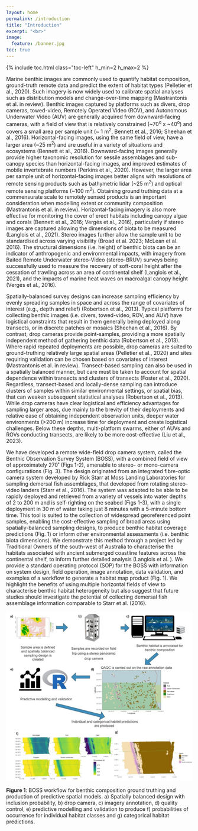 ```yaml
---
layout: home
permalink: /introduction
title: "Introduction"
excerpt: "<br>"
image:
  feature: /banner.jpg
toc: true
---
```

{% include toc.html class="toc-left" h_min=2 h_max=2 %}

Marine benthic images are commonly used to quantify habitat composition, ground-truth remote data and predict the extent of habitat types (Pelletier et al., 2020). Such imagery is now widely used to calibrate spatial analyses such as distribution models and change-over-time mapping (Mastrantonis et al. in review). Benthic images captured by platforms such as divers, drop cameras, towed-video, Remotely Operated Video (ROV), and Autonomous Underwater Video (AUV) are generally acquired from downward-facing cameras, with a field of view that is relatively constrained (~70<sup>o</sup> x ~40<sup>o</sup>) and covers a small area per sample unit (~ 1 m<sup>2</sup>, Bennett et al., 2016; Sheehan et al., 2016). Horizontal-facing images, using the same field of view, have a larger area (~25 m<sup>2</sup>) and are useful in a variety of situations and ecosystems (Bennett et al., 2016). Downward-facing images generally provide higher taxonomic resolution for sessile assemblages and sub-canopy species than horizontal-facing images, and improved estimates of mobile invertebrate numbers (Perkins et al., 2020). However, the larger area per sample unit of horizontal-facing images better aligns with resolutions of remote sensing products such as bathymetric lidar (~25 m<sup>2</sup>) and optical remote sensing platforms (~100 m<sup>2</sup>). Obtaining ground truthing data at a commensurate scale to remotely sensed products is an important consideration when modelling extent or community composition (Mastrantonis et al. in review). Horizontal-facing imagery is also more effective for monitoring the cover of erect habitats including canopy algae and corals (Bennett et al., 2016; Vergés et al., 2016), particularly if stereo images are captured allowing the dimensions of biota to be measured (Langlois et al., 2021). Stereo images further allow the sample unit to be standardised across varying visibility (Broad et al. 2023; McLean et al. 2016). The structural dimensions (i.e. height) of benthic biota can be an indicator of anthropogenic and environmental impacts, with imagery from Baited Remote Underwater stereo-Video (stereo-BRUV) surveys being successfully used to measure the recovery of soft-coral height after the cessation of trawling across an area of continental shelf (Langlois et al., 2021), and the impacts of marine heat waves on macroalgal canopy height (Vergés et al., 2016).

Spatially-balanced survey designs can increase sampling efficiency by evenly spreading samples in space and across the range of covariates of interest (e.g., depth and relief) (Robertson et al., 2013). Typical platforms for collecting benthic images (i.e. divers, towed-video, ROV, and AUV) have logistical constraints that result in them generally being deployed along transects, or in discrete patches or mosaics (Sheehan et al., 2016). By contrast, drop cameras provide point-samples, providing a more spatially independent method of gathering benthic data (Robertson et al., 2013). Where rapid repeated deployments are possible, drop cameras are suited to ground-truthing relatively large spatial areas (Pelletier et al., 2020) and sites requiring validation can be chosen based on covariates of interest (Mastrantonis et al.  in review). Transect-based sampling can also be used in a spatially balanced manner, but care must be taken to account for spatial dependence within transects and clusters of transects (Foster et al., 2020). Regardless, transect-based and locally-dense sampling can introduce clusters of samples within similar environmental settings, or spatial bias, that can weaken subsequent statistical analyses (Robertson et al., 2013). While drop cameras have clear logistical and efficiency advantages for sampling larger areas, due mainly to the brevity of their deployments and relative ease of obtaining independent observation units, deeper water environments (>200 m) increase time for deployment and create logistical challenges. Below these depths, multi-platform swarms, either of AUVs and ROVs conducting transects, are likely to be more cost-effective (Liu et al., 2023).

We have developed a remote wide-field drop camera system, called the Benthic Observation Survey System (BOSS), with a combined field of view of approximately 270˚ (Figs 1-2), amenable to stereo- or mono-camera configurations (Fig. 3). The design originated from an integrated fibre-optic camera system developed by Rick Starr at Moss Landing Laboratories for sampling demersal fish assemblages, that developed from rotating stereo-video landers (Starr et al., 2016). The system was adapted to be able to be rapidly deployed and retrieved from a variety of vessels into water depths of 2 to 200 m and is self-righting on the seabed (Figs 1-3), with a single deployment in 30 m of water taking just 8 minutes with a 5-minute bottom time. This tool is suited to the collection of widespread georeferenced point samples, enabling the cost-effective sampling of broad areas using spatially-balanced sampling designs, to produce benthic habitat coverage predictions (Fig. 1) or inform other environmental assessments (i.e. benthic biota dimensions). We demonstrate this method through a project led by Traditional Owners of the south-west of Australia to characterise the habitats associated with ancient submerged coastline features across the continental shelf, to inform further detailed analysis (Langlois et al. ). We provide a standard operating protocol (SOP) for the BOSS with information on system design, field operation, image annotation, data validation, and examples of a workflow to generate a habitat map product (Fig. 1). We highlight the benefits of using multiple horizontal fields of view to characterise benthic habitat heterogeneity but also suggest that future studies should investigate the potential of collecting demersal fish assemblage information comparable to Starr et al. (2016).

![alt_text](images/figure1.png "image_tooltip")

**Figure 1**: BOSS workflow for benthic composition ground truthing and production of predictive spatial models. a) Spatially balanced design with inclusion probability, b) drop camera, c) imagery annotation, d) quality control, e) predictive modelling and validation to produce f) probabilities of occurrence for individual habitat classes and g) categorical habitat predictions. 
